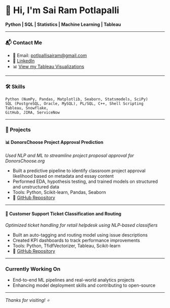 # 👋 Hi, I'm Sai Ram Potlapalli
**Python | SQL | Statistics | Machine Learning | Tableau**

---

### 📬 Contact Me
- 📧 Email: potlpallisairam@gmail.com
- 💼 [LinkedIn](https://linkedin.com/in/sai-ram-potlapalli)
- 📊 [View my Tableau Visualizations](https://public.tableau.com/app/profile/sai.ram.potlapalli)

---

### 🛠️ Skills
```text
Python (NumPy, Pandas, Matplotlib, Seaborn, Statsmodels, SciPy)
SQL (PostgreSQL, Oracle, MySQL), PL/SQL, C++, Shell Scripting
Tableau, Snowflake,
GitHub, JIRA, ServiceNow
```

---

### 💼 Projects

#### 📊 DonorsChoose Project Approval Prediction
*Used NLP and ML to streamline project proposal approval for DonorsChoose.org*
- Built a predictive pipeline to identify classroom project approval likelihood based on metadata and essay content
- Performed EDA, hypothesis testing, and trained models on structured and unstructured data
- Tools: Python, Scikit-learn, Pandas, Seaborn
- 📁 [GitHub Repository](https://github.com/sai-ram-potlapalli/Data-science-Donor-Choose)
---

#### 🧾 Customer Support Ticket Classification and Routing
*Optimized ticket handling for retail helpdesk using NLP-based classifiers*
- Built an auto-tagging and routing model using issue descriptions
- Created KPI dashboards to track performance improvements
- Tools: Python, TfidfVectorizer, Tableau, Scikit-learn
- 📁 [GitHub Repository](https://github.com/sai-ram-potlapalli/customer-support-nlp)

---

###  Currently Working On
- End-to-end ML pipelines and real-world analytics projects
- Enhancing model deployment skills and contributing to open-source
---
_Thanks for visiting! ⭐_

